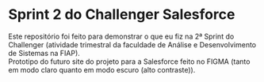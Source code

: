# Sprint 2 do Challenger Salesforce

Este repositório foi feito para demonstrar o que eu fiz na 2ª Sprint do Challenger (atividade trimestral da faculdade de Análise e Desenvolvimento de Sistemas na FIAP). <br>
Prototipo do futuro site do projeto para a Salesforce feito no FIGMA (tanto em modo claro quanto em modo escuro (alto contraste)).
